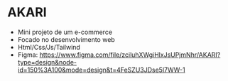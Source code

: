 # AKARI

- Mini projeto de um e-commerce
- Focado no desenvolvimento web
- Html/Css/Js/Tailwind
- Figma: https://www.figma.com/file/zciluhXWgiHlxJsUPjmNhr/AKARI?type=design&node-id=150%3A100&mode=design&t=4FeSZU3JDse5l7WW-1
